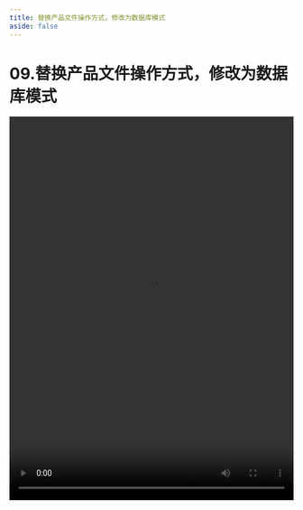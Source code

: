 ```yaml
---
title: 替换产品文件操作方式，修改为数据库模式
aside: false
---
```


# 09.替换产品文件操作方式，修改为数据库模式

<video autoplay src="http://qn.chinavanes.com/nodejs/module-10/09.替换产品文件操作方式，修改为数据库模式.mp4" controls controlsList="nodownload" width="100%" height="680"/>

